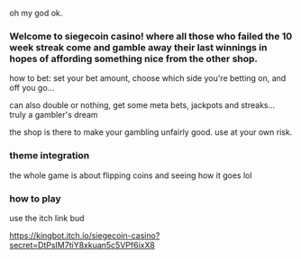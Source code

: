 ​oh my god ok.

### Welcome to siegecoin casino! where all those who failed the 10 week streak come and gamble away their last winnings in hopes of affording something nice from the other shop. 

how to bet: set your bet amount, choose which side you're betting on, and off you go...

can also double or nothing, get some meta bets, jackpots and streaks... truly a gambler's dream

the shop is there to make your gambling unfairly good. use at your own risk. 

### theme integration

the whole game is about flipping coins and seeing how it goes lol

### how to play

use the itch link bud 

https://kingbot.itch.io/siegecoin-casino?secret=DtPsIM7tiY8xkuan5c5VPf6ixX8 

